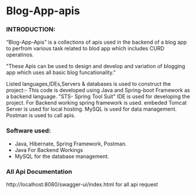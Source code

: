 # Blog-App-apis 

<h3>INTRODUCTION:</h3>
“Blog-App-Apis” is a collections of apis used in the backend of a blog app to perfrom various task related to blod app
which includes CURD operatinos.

"These Apis can be used to design and develop and variation of blogging app which uses all basic blog funcationality."

Listed languages,IDEs,Servers & databases is used to construct the project:-
This code is developed using Java and Spring-boot Framework as a backend language.
"STS- Spring Tool Suit" IDE is used for developing the project.
For Backend working spring framework is used.
embeded Tomcat Server is used for local hosting.
MySQL is used for data management. 
Postman is used to call apis.

### Software used:
- Java, Hibernate, Spring Framework, Postman.
- Java For Backend Workings
- MySQL for the database management.

### All Api Documentation
http://localhost:8080/swagger-ui/index.html for all api request 

